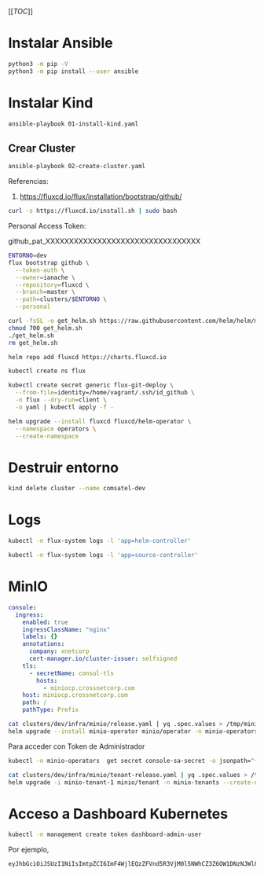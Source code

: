 [[_TOC_]]

# Instalar Ansible

```sh
python3 -m pip -V
python3 -m pip install --user ansible
```

# Instalar Kind

```sh
ansible-playbook 01-install-kind.yaml
```

## Crear Cluster

```sh
ansible-playbook 02-create-cluster.yaml
```

Referencias:

1. https://fluxcd.io/flux/installation/bootstrap/github/

```sh
curl -s https://fluxcd.io/install.sh | sudo bash
```

Personal Access Token:

github_pat_XXXXXXXXXXXXXXXXXXXXXXXXXXXXXXXXX

```sh
ENTORNO=dev
flux bootstrap github \
  --token-auth \
  --owner=ianache \
  --repository=fluxcd \
  --branch=master \
  --path=clusters/$ENTORNO \
  --personal
```

```sh
curl -fsSL -o get_helm.sh https://raw.githubusercontent.com/helm/helm/main/scripts/get-helm-3
chmod 700 get_helm.sh
./get_helm.sh
rm get_helm.sh
``` 

```sh
helm repo add fluxcd https://charts.fluxcd.io
```

```sh
kubectl create ns flux
```

```sh
kubectl create secret generic flux-git-deploy \
  --from-file=identity=/home/vagrant/.ssh/id_github \
  -n flux --dry-run=client \
  -o yaml | kubectl apply -f -
```

```sh
helm upgrade --install fluxcd fluxcd/helm-operator \
  --namespace operators \
  --create-namespace
```


# Destruir entorno

```sh
kind delete cluster --name comsatel-dev
```

# Logs

```sh
kubectl -n flux-system logs -l 'app=helm-controller'
```

```sh
kubectl -n flux-system logs -l 'app=source-controller'
```

# MinIO

```yaml
console:
  ingress:
    enabled: true
    ingressClassName: "nginx"
    labels: {}
    annotations:
      company: xnetcorp
      cert-manager.io/cluster-issuer: selfsigned
    tls:
      - secretName: consul-tls
        hosts:
          - miniocp.crossnetcorp.com
    host: miniocp.crossnetcorp.com
    path: /
    pathType: Prefix
```

```sh
cat clusters/dev/infra/minio/release.yaml | yq .spec.values > /tmp/minio-operator.yaml
helm upgrade --install minio-operator minio/operator -n minio-operators --create-namespace --values /tmp/minio-operator.yaml
```

Para acceder con Token de Administrador

```sh
kubectl -n minio-operators  get secret console-sa-secret -o jsonpath="{.data.token}" | base64 --decode
```

```sh
cat clusters/dev/infra/minio/tenant-release.yaml | yq .spec.values > /tmp/minio-tenant.yaml
helm upgrade -i minio-tenant-1 minio/tenant -n minio-tenants --create-namespace --values /tmp/minio-tenant.yaml
```

# Acceso a Dashboard Kubernetes

```sh
kubectl -n management create token dashboard-admin-user
```

Por ejemplo,

```sh
eyJhbGciOiJSUzI1NiIsImtpZCI6ImF4WjlEQzZFVnd5R3VjM0l5NWhCZ3Z6OW1DNzNJWl8xOVZtdjlKdWFPaEEifQ.eyJhdWQiOlsiaHR0cHM6Ly9rdWJlcm5ldGVzLmRlZmF1bHQuc3ZjLmNsdXN0ZXIubG9jYWwiXSwiZXhwIjoxNzA1OTAxNDczLCJpYXQiOjE3MDU4OTc4NzMsImlzcyI6Imh0dHBzOi8va3ViZXJuZXRlcy5kZWZhdWx0LnN2Yy5jbHVzdGVyLmxvY2FsIiwia3ViZXJuZXRlcy5pbyI6eyJuYW1lc3BhY2UiOiJtYW5hZ2VtZW50Iiwic2VydmljZWFjY291bnQiOnsibmFtZSI6ImRhc2hib2FyZC1hZG1pbi11c2VyIiwidWlkIjoiNWI2MGYwNTEtYzFmMy00YjQxLWEzZmUtYjQ3ZGNmZGJhOGIzIn19LCJuYmYiOjE3MDU4OTc4NzMsInN1YiI6InN5c3RlbTpzZXJ2aWNlYWNjb3VudDptYW5hZ2VtZW50OmRhc2hib2FyZC1hZG1pbi11c2VyIn0.qY-zM5wlp57V_rW1pruxERe7mwFxjokgU-tBwvdYwz2-3YN8rAgsRY2VKNMQWtlgi-VC0L7hscL3Zx0icZtImxBxUsCxV1ivHvWAb-MRqPp6qpsoCrPWrS1M8axLUtxIo0aUcWkpzD5EfUvZ7nkPf9w4rcRKGctV8Hc6-Xw3y8CxEHirDdK2Bg-6ZXzuRSix2smOiYWZ59stYKmyH21axXcqEiDR0wpBRE9qZxVdmVEP9r1Z6nH4gzYWJYVUbeEshK-Y0zsTFM2VunkKa8gFENdkkmU_jzJq-ZbqLoDsgS5VqYlh9hxIenzkWgOw0len8CcuRU8C9VUAYP-ORgJVIA
```
